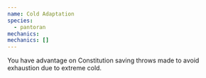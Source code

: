 ```yaml
---
name: Cold Adaptation
species:
  - pantoran
mechanics:
mechanics: []
---
```

You have advantage on Constitution saving throws made to avoid exhaustion due to extreme cold.
